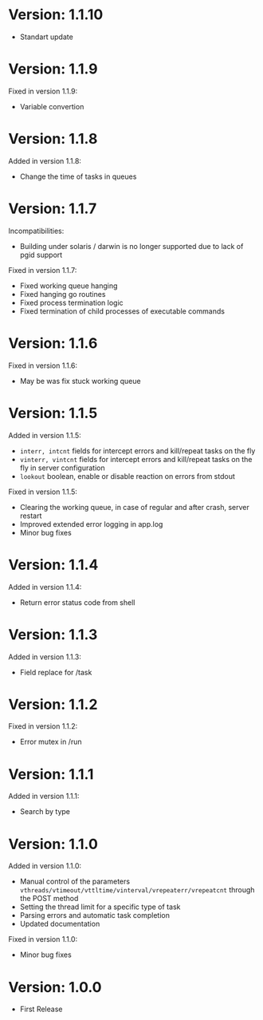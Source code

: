 Version: 1.1.10
========

- Standart update

Version: 1.1.9
========

Fixed in version 1.1.9:

- Variable convertion

Version: 1.1.8
========

Added in version 1.1.8:

- Change the time of tasks in queues

Version: 1.1.7
========

Incompatibilities:

- Building under solaris / darwin is no longer supported due to lack of pgid support

Fixed in version 1.1.7:

- Fixed working queue hanging
- Fixed hanging go routines
- Fixed process termination logic
- Fixed termination of child processes of executable commands

Version: 1.1.6
========

Fixed in version 1.1.6:

- May be was fix stuck working queue

Version: 1.1.5
========

Added in version 1.1.5:

- ```interr, intcnt``` fields for intercept errors and kill/repeat tasks on the fly
- ```vinterr, vintcnt``` fields for intercept errors and kill/repeat tasks on the fly in server configuration
- ```lookout``` boolean, enable or disable reaction on errors from stdout

Fixed in version 1.1.5:

- Clearing the working queue, in case of regular and after crash, server restart
- Improved extended error logging in app.log
- Minor bug fixes

Version: 1.1.4
========

Added in version 1.1.4:

- Return error status code from shell

Version: 1.1.3
========

Added in version 1.1.3:

- Field replace for /task

Version: 1.1.2
========

Fixed in version 1.1.2:

- Error mutex in /run

Version: 1.1.1
========

Added in version 1.1.1:

- Search by type

Version: 1.1.0
========

Added in version 1.1.0:

- Manual control of the parameters ```vthreads/vtimeout/vttltime/vinterval/vrepeaterr/vrepeatcnt``` through the POST method
- Setting the thread limit for a specific type of task
- Parsing errors and automatic task completion
- Updated documentation

Fixed in version 1.1.0:

- Minor bug fixes

Version: 1.0.0
========

- First Release
